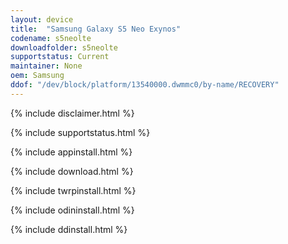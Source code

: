```yaml
---
layout: device
title:  "Samsung Galaxy S5 Neo Exynos"
codename: s5neolte
downloadfolder: s5neolte
supportstatus: Current
maintainer: None
oem: Samsung
ddof: "/dev/block/platform/13540000.dwmmc0/by-name/RECOVERY"
---
```


{% include disclaimer.html %}

{% include supportstatus.html %}

{% include appinstall.html %}

{% include download.html %}

{% include twrpinstall.html %}

{% include odininstall.html %}

{% include ddinstall.html %}
